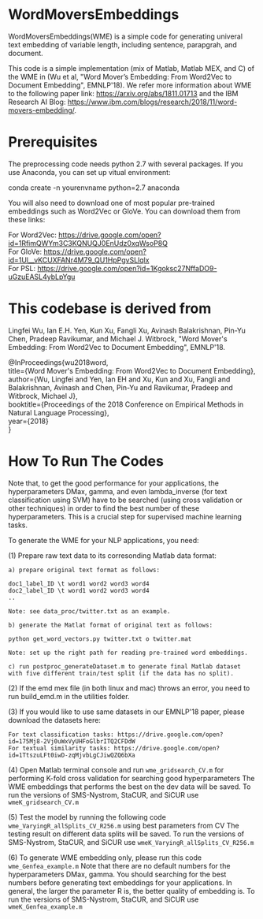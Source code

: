 # WordMoversEmbeddings
WordMoversEmbeddings(WME) is a simple code for generating univeral text embedding of variable length, including sentence, parapgrah, and document.

This code is a simple implementation (mix of Matlab, Matlab MEX, and C) of the WME in (Wu et al, "Word Mover’s Embedding: From Word2Vec to Document Embedding", EMNLP'18). We refer more information about WME to the following paper link: https://arxiv.org/abs/1811.01713 and the IBM Research AI Blog: https://www.ibm.com/blogs/research/2018/11/word-movers-embedding/. 
 

# Prerequisites

The preprocessing code needs python 2.7 with several packages. If you use Anaconda, you can set up vitual environment: 

conda create -n yourenvname python=2.7 anaconda

You will also need to download one of most popular pre-trained embeddings such as Word2Vec or GloVe. You can download them from these links:

For Word2Vec: https://drive.google.com/open?id=1RfimQWYm3C3KQNUQJ0EnUdz0xqWsoP8Q <br/>
For GloVe: https://drive.google.com/open?id=1Ul__vKCUXFANr4M79_QU1HpPgvSLlqlx <br/>
For PSL: https://drive.google.com/open?id=1Kgoksc27NffaDO9-uGzuEASL4ybLpYgu <br/>


# This codebase is derived from

Lingfei Wu, Ian E.H. Yen, Kun Xu, Fangli Xu, Avinash Balakrishnan, Pin-Yu Chen, Pradeep Ravikumar, and Michael J. Witbrock, "Word Mover's Embedding: From Word2Vec to Document Embedding", EMNLP'18. 

@InProceedings{wu2018word, <br/> 
  title={Word Mover's Embedding: From Word2Vec to Document Embedding}, <br/> 
  author={Wu, Lingfei and Yen, Ian EH and Xu, Kun and Xu, Fangli and Balakrishnan, Avinash and Chen, Pin-Yu and Ravikumar, Pradeep and Witbrock, Michael J}, <br/> 
  booktitle={Proceedings of the 2018 Conference on Empirical Methods in Natural Language Processing}, <br/>
  year={2018} <br/> 
}


# How To Run The Codes
Note that, to get the good performance for your applications, the hyperparameters DMax, gamma, and even lambda_inverse (for text classification using SVM) have to be searched (using cross validation or other techniques) in order to find the best number of these hyperparameters. This is a crucial step for supervised machine learning tasks.  

To generate the WME for your NLP applications, you need:

(1) Prepare raw text data to its corresonding Matlab data format:

    a) prepare original text format as follows:

    doc1_label_ID \t word1 word2 word3 word4
    doc2_label_ID \t word1 word2 word3 word4
    ..

    Note: see data_proc/twitter.txt as an example.

    b) generate the Matlat format of original text as follows:

    python get_word_vectors.py twitter.txt o twitter.mat

    Note: set up the right path for reading pre-trained word embeddings. 

    c) run postproc_generateDataset.m to generate final Matlab dataset with five different train/test split (if the data has no split). 

(2) If the emd mex file (in both linux and mac) throws an error, you need to run build_emd.m in the utilities folder. 

(3) If you would like to use same datasets in our EMNLP'18 paper, please download the datasets here:

    For text classification tasks: https://drive.google.com/open?id=175Mj8-2Vj0uWxVyUHFoGlbrITQ2CFDdW 
    For textual similarity tasks: https://drive.google.com/open?id=1TtszuLFt0iwD-zqMjvbLgCJiwQZQ6bXa

(4) Open Matlab terminal console and run `wme_gridsearch_CV.m` for performing K-fold cross validation for searching good hyperparameters 
    The WME embeddings that performs the best on the dev data will be saved. 
    To run the versions of SMS-Nystrom, StaCUR, and SiCUR use `wmeK_gridsearch_CV.m`

(5) Test the model by running the following code `wme_VaryingR_allSplits_CV_R256.m` using best parameters from CV
    The testing result on different data splits will be saved. 
    To run the versions of SMS-Nystrom, StaCUR, and SiCUR use `wmeK_VaryingR_allSplits_CV_R256.m`

(6) To generate WME embedding only, please run this code `wme_Genfea_example.m` Note that there are no default numbers for the hyperparameters DMax, gamma. You should searching for the best numbers before generating text embeddings for your applications. In general, the larger the parameter R is, the better quality of embedding is. 
To run the versions of SMS-Nystrom, StaCUR, and SiCUR use `wmeK_Genfea_example.m`